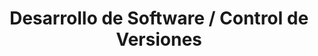 ---
layout: default
title: Desarrollo de Software / Control de Versiones
nav_order: 28
parent: Taxonomía
has_children: true
---